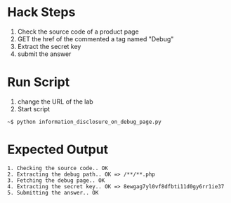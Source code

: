 # Hack Steps

1. Check the source code of a product page
2. GET the href of the commented a tag named "Debug"
3. Extract the secret key
4. submit the answer

# Run Script

1. change the URL of the lab
2. Start script

```
~$ python information_disclosure_on_debug_page.py
```

# Expected Output

```
1. Checking the source code.. OK
2. Extracting the debug path.. OK => /**/**.php
3. Fetching the debug page.. OK
4. Extracting the secret key.. OK => 8ewgag7yl0vf8dfbti11d0gy6rr1ie37
5. Submitting the answer.. OK
```
